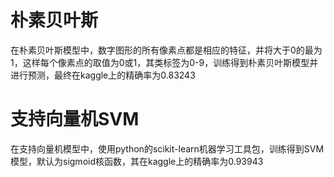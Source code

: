 # 朴素贝叶斯
在朴素贝叶斯模型中，数字图形的所有像素点都是相应的特征，并将大于0的最为1，这样每个像素点的取值为0或1，其类标签为0-9，训练得到朴素贝叶斯模型并进行预测，最终在kaggle上的精确率为0.83243

# 支持向量机SVM
在支持向量机模型中，使用python的scikit-learn机器学习工具包，训练得到SVM模型，默认为sigmoid核函数，其在kaggle上的精确率为0.93943
